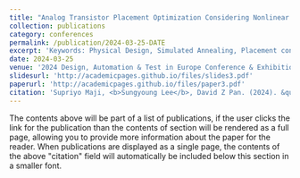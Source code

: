 ```yaml
---
title: "Analog Transistor Placement Optimization Considering Nonlinear Spatial Variations"
collection: publications
category: conferences
permalink: /publication/2024-03-25-DATE
excerpt: 'Keywords: Physical Design, Simulated Annealing, Placement considering Routing.'
date: 2024-03-25
venue: '2024 Design, Automation & Test in Europe Conference & Exhibition (DATE)'
slidesurl: 'http://academicpages.github.io/files/slides3.pdf'
paperurl: 'http://academicpages.github.io/files/paper3.pdf'
citation: 'Supriyo Maji, <b>Sungyoung Lee</b>, David Z Pan. (2024). &quot;Analog Transistor Placement Optimization Considering Nonlinear Spatial Variations.&quot; <i>2024 Design, Automation & Test in Europe Conference & Exhibition (DATE)</i>.'
---
```


The contents above will be part of a list of publications, if the user clicks the link for the publication than the contents of section will be rendered as a full page, allowing you to provide more information about the paper for the reader. When publications are displayed as a single page, the contents of the above "citation" field will automatically be included below this section in a smaller font.